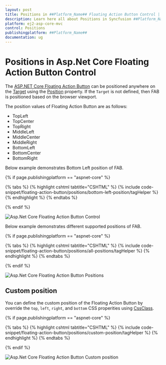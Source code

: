 ```yaml
---
layout: post
title: Positions in ##Platform_Name## Floating Action Button Control | Syncfusion
description: Learn here all about Positions in Syncfusion ##Platform_Name## Floating Action Button control of Syncfusion Essential JS 2 and more.
platform: ej2-asp-core-mvc
control: Positions
publishingplatform: ##Platform_Name##
documentation: ug
---
```


# Positions in Asp.Net Core Floating Action Button Control

The [ASP.NET Core Floating Action Button](https://www.syncfusion.com/aspnet-core-ui-controls/fab) can be positioned anywhere on the [Target](https://help.syncfusion.com/cr/aspnetcore-js2/Syncfusion.EJ2.Buttons.Fab.html#Syncfusion_EJ2_Buttons_Fab_Target) using the [Position](https://help.syncfusion.com/cr/aspnetcore-js2/Syncfusion.EJ2.Buttons.Fab.html#Syncfusion_EJ2_Buttons_Fab_Position) property. If the `Target` is not defined, then FAB is positioned based on the browser viewport.

The position values of Floating Action Button are as follows:

* TopLeft
* TopCenter
* TopRight
* MiddleLeft
* MiddleCenter
* MiddleRight
* BottomLeft
* BottomCenter
* BottomRight

Below example demonstrates Bottom Left position of FAB.

{% if page.publishingplatform == "aspnet-core" %}

{% tabs %}
{% highlight cshtml tabtitle="CSHTML" %}
{% include code-snippet/floating-action-button/positions/bottom-left-position/tagHelper %}
{% endhighlight %}
{% endtabs %}

{% endif %}

![Asp.Net Core Floating Action Button Control](images/BottomLeftPosition.png)

Below example demonstrates different supported positions of FAB.

{% if page.publishingplatform == "aspnet-core" %}

{% tabs %}
{% highlight cshtml tabtitle="CSHTML" %}
{% include code-snippet/floating-action-button/positions/all-positions/tagHelper %}
{% endhighlight %}
{% endtabs %}

{% endif %}

![Asp.Net Core Floating Action Button Positions](images/FabPositions.png)

## Custom position

You can define the custom position of the Floating Action Button by override the `top`, `left`, `right`, and `bottom` CSS properities using [CssClass](https://help.syncfusion.com/cr/aspnetcore-js2/Syncfusion.EJ2.Buttons.Fab.html#Syncfusion_EJ2_Buttons_Fab_CssClass).

{% if page.publishingplatform == "aspnet-core" %}

{% tabs %}
{% highlight cshtml tabtitle="CSHTML" %}
{% include code-snippet/floating-action-button/positions/custom-position/tagHelper %}
{% endhighlight %}
{% endtabs %}

{% endif %}

![Asp.Net Core Floating Action Button Custom position](images/CustomPosition.png)


